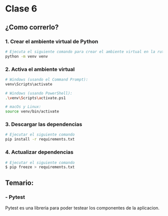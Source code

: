# Clase 6

## ¿Como correrlo?

### 1. Crear el ambiente virtual de Python

```bash
# Ejecuta el siguiente comando para crear el ambiente virtual en la ruta de la clase
python -m venv venv
```

### 2. Activa el ambiente virtual

```bash
# Windows (usando el Command Prompt):
venv\Scripts\activate

# Windows (usando PowerShell):
.\venv\Scripts\activate.ps1

# macOs y Linux:
source venv/bin/activate
```
### 3. Descargar las dependencias
```bash
# Ejecutar el siguiente comando
pip install -r requirements.txt
```

### 4. Actualizar dependencias

```bash
# Ejecutar el siguiente comando
$ pip freeze > requirements.txt
```

## Temario:

### - Pytest

Pytest es una libreria para poder testear los componentes de la aplicacion.

<!-- TODO: Hacer descripcion de como correr los test  -->
